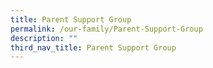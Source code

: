 ```yaml
---
title: Parent Support Group
permalink: /our-family/Parent-Support-Group
description: ""
third_nav_title: Parent Support Group
---
```

